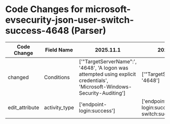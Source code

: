 # Code Changes for microsoft-evsecurity-json-user-switch-success-4648 (Parser)

| Code Change | Field Name | 2025.11.1 | 2025.12.1 |
|-------------|------------|-----------|------------|
| changed | Conditions | ['"TargetServerName":', '4648', 'A logon was attempted using explicit credentials', 'Microsoft-Windows-Security-Auditing'] | ['"TargetServerName":', '4648'] |
| edit_attribute | activity_type | ['endpoint-login:success'] | ['endpoint-login:success', 'user-switch:success'] |